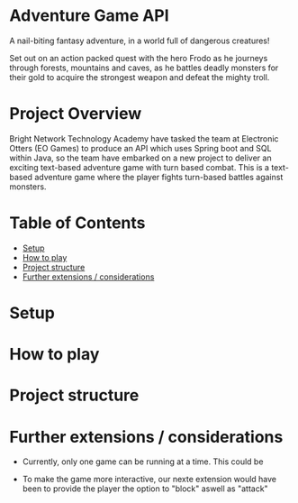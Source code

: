 # Adventure Game API

A nail-biting fantasy adventure, in a world full of dangerous creatures!

Set out on an action packed quest with the hero Frodo as he journeys through forests, mountains and caves, as he battles deadly monsters for their gold to acquire the strongest weapon and defeat the mighty troll.




# Project Overview

Bright Network Technology Academy have tasked the team at Electronic Otters (EO Games) to produce an API which uses Spring boot and SQL within Java, so the team have embarked on a new project to deliver an exciting text-based adventure game with turn based combat. This is a text-based adventure game where the player fights turn-based battles against monsters.

# Table of Contents 

- [Setup](#setup)
- [How to play](#how-to-play)
- [Project structure](#project-structure)
- [Further extensions / considerations](#further-extensions--considerations)



# Setup 


# How to play






# Project structure


# Further extensions / considerations

- Currently, only one game can be running at a time. This could be 

- To make the game more interactive, our nexte extension would have been to provide the player the option to "block" aswell as "attack"

